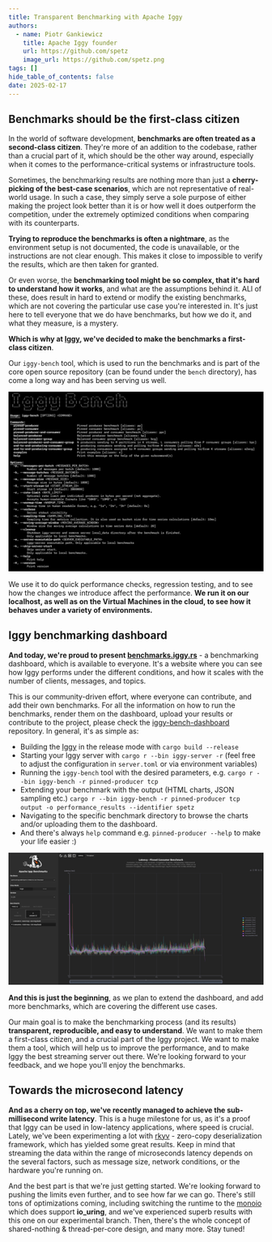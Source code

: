 ```yaml
---
title: Transparent Benchmarking with Apache Iggy
authors:
  - name: Piotr Gankiewicz
    title: Apache Iggy founder
    url: https://github.com/spetz
    image_url: https://github.com/spetz.png
tags: []
hide_table_of_contents: false
date: 2025-02-17
---
```

## Benchmarks should be the first-class citizen

In the world of software development, **benchmarks are often treated as a second-class citizen**. They're more of an addition to the codebase, rather than a crucial part of it, which should be the other way around, especially when it comes to the performance-critical systems or infrastructure tools.

Sometimes, the benchmarking results are nothing more than just a **cherry-picking of the best-case scenarios**, which are not representative of real-world usage. In such a case, they simply serve a sole purpose of either making the project look better than it is or how well it does outperform the competition, under the extremely optimized conditions when comparing with its counterparts.

**Trying to reproduce the benchmarks is often a nightmare**, as the environment setup is not documented, the code is unavailable, or the instructions are not clear enough. This makes it close to impossible to verify the results, which are then taken for granted.

Or even worse, the **benchmarking tool might be so complex, that it's hard to understand how it works**, and what are the assumptions behind it. ALl of these, does result in hard to extend or modify the existing benchmarks, which are not covering the particular use case you're interested in. It's just here to tell everyone that we do have benchmarks, but how we do it, and what they measure, is a mystery.

**Which is why at [Iggy](https://github.com/apache/iggy/), we've decided to make the benchmarks a first-class citizen**.

Our `iggy-bench` tool, which is used to run the benchmarks and is part of the core open source repository (can be found under the `bench` directory), has come a long way and has been serving us well.

![image](/transparent-benchmarks/iggy_bench_cli.png)

We use it to do quick performance checks, regression testing, and to see how the changes we introduce affect the performance. **We run it on our localhost, as well as on the Virtual Machines in the cloud, to see how it behaves under a variety of environments.**

## Iggy benchmarking dashboard

**And today, we're proud to present [benchmarks.iggy.rs](https://benchmarks.iggy.rs/)** - a benchmarking dashboard, which is available to everyone. It's a website where you can see how Iggy performs under the different conditions, and how it scales with the number of clients, messages, and topics.

This is our community-driven effort, where everyone can contribute, and add their own benchmarks. For all the information on how to run the benchmarks, render them on the dashboard, upload your results or contribute to the project, please check the [iggy-bench-dashboard](https://github.com/iggy-rs/iggy-bench-dashboard) repository. In general, it's as simple as:

- Building the [Iggy](https://github.com/apache/iggy) in the release mode with `cargo build --release`
- Starting your Iggy server with `cargo r --bin iggy-server -r` (feel free to adjust the configuration in `server.toml` or via environment variables)
- Running the `iggy-bench` tool with the desired parameters, e.g. `cargo r --bin iggy-bench -r pinned-producer tcp`
- Extending your benchmark with the output (HTML charts, JSON sampling etc.) `cargo r --bin iggy-bench -r pinned-producer tcp output -o performance_results --identifier spetz`
- Navigating to the specific benchmark directory to browse the charts and/or uploading them to the dashboard.
- And there's always `help` command e.g. `pinned-producer --help` to make your life easier :)

![image](/transparent-benchmarks/iggy_bench_dashboard.png)

**And this is just the beginning**, as we plan to extend the dashboard, and add more benchmarks, which are covering the different use cases.

Our main goal is to make the benchmarking process (and its results) **transparent, reproducible, and easy to understand**. We want to make them a first-class citizen, and a crucial part of the Iggy project. We want to make them a tool, which will help us to improve the performance, and to make Iggy the best streaming server out there. We're looking forward to your feedback, and we hope you'll enjoy the benchmarks.

## Towards the microsecond latency

**And as a cherry on top, we've recently managed to achieve the sub-millisecond write latency**. This is a huge milestone for us, as it's a proof that Iggy can be used in low-latency applications, where speed is crucial. Lately, we've been experimenting a lot with [rkyv](https://github.com/rkyv/rkyv) - zero-copy deserialization framework, which has yielded some great results. Keep in mind that streaming the data within the range of microseconds latency depends on the several factors, such as message size, network conditions, or the hardware you're running on.

And the best part is that we're just getting started. We're looking forward to pushing the limits even further, and to see how far we can go. There's still tons of optimizations coming, including switching the runtime to the [monoio](https://github.com/bytedance/monoio) which does support **io_uring**, and we've experienced superb results with this one on our experimental branch. Then, there's the whole concept of shared-nothing & thread-per-core design, and many more. Stay tuned!
